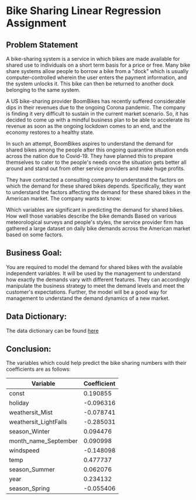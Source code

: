 # Bike Sharing Linear Regression Assignment

## Problem Statement
A bike-sharing system is a service in which bikes are made available for shared use to individuals on a short term basis for a price or free. Many bike share systems allow people to borrow a bike from a "dock" which is usually computer-controlled wherein the user enters the payment information, and the system unlocks it. This bike can then be returned to another dock belonging to the same system.

A US bike-sharing provider BoomBikes has recently suffered considerable dips in their revenues due to the ongoing Corona pandemic. The company is finding it very difficult to sustain in the current market scenario. So, it has decided to come up with a mindful business plan to be able to accelerate its revenue as soon as the ongoing lockdown comes to an end, and the economy restores to a healthy state. 

In such an attempt, BoomBikes aspires to understand the demand for shared bikes among the people after this ongoing quarantine situation ends across the nation due to Covid-19. They have planned this to prepare themselves to cater to the people's needs once the situation gets better all around and stand out from other service providers and make huge profits.

They have contracted a consulting company to understand the factors on which the demand for these shared bikes depends. Specifically, they want to understand the factors affecting the demand for these shared bikes in the American market. The company wants to know:

Which variables are significant in predicting the demand for shared bikes.
How well those variables describe the bike demands
Based on various meteorological surveys and people's styles, the service provider firm has gathered a large dataset on daily bike demands across the American market based on some factors. 

## Business Goal:
You are required to model the demand for shared bikes with the available independent variables. It will be used by the management to understand how exactly the demands vary with different features. They can accordingly manipulate the business strategy to meet the demand levels and meet the customer's expectations. Further, the model will be a good way for management to understand the demand dynamics of a new market. 

## Data Dictionary:
The data dictionary can be found [here](./Readme.txt)

## Conclusion:

The variables which could help predict the bike sharing numbers with their coefficients are as follows:

| Variable                | Coefficient |
|-------------------------|-------------|
| const                   |    0.190855 |
| holiday                 |   -0.096316 |
| weathersit_Mist         |   -0.078741 |
| weathersit_LightFalls   |   -0.285031 |
| season_Winter           |    0.094476 |
| month_name_September    |    0.090998 |
| windspeed               |   -0.148098 |
| temp                    |    0.477737 |
| season_Summer           |    0.062076 |
| year                    |    0.234132 |
| season_Spring           |   -0.055406 |